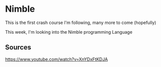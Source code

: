 
# Nimble

This is the first crash course I'm following, many more to come (hopefully)

This week, I'm looking into the Nimble programming Language


## Sources

https://www.youtube.com/watch?v=XnYDxFtKDJA
